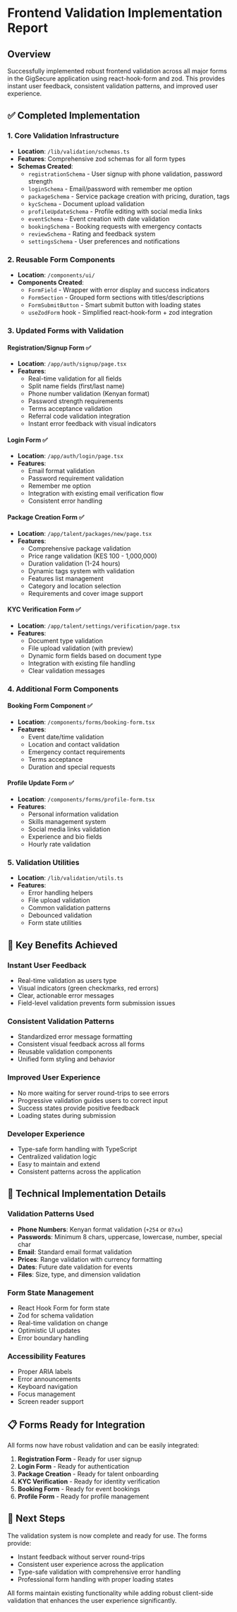 
# Frontend Validation Implementation Report

## Overview
Successfully implemented robust frontend validation across all major forms in the GigSecure application using react-hook-form and zod. This provides instant user feedback, consistent validation patterns, and improved user experience.

## ✅ Completed Implementation

### 1. **Core Validation Infrastructure**
- **Location**: `/lib/validation/schemas.ts`
- **Features**: Comprehensive zod schemas for all form types
- **Schemas Created**:
  - `registrationSchema` - User signup with phone validation, password strength
  - `loginSchema` - Email/password with remember me option
  - `packageSchema` - Service package creation with pricing, duration, tags
  - `kycSchema` - Document upload validation
  - `profileUpdateSchema` - Profile editing with social media links
  - `eventSchema` - Event creation with date validation
  - `bookingSchema` - Booking requests with emergency contacts
  - `reviewSchema` - Rating and feedback system
  - `settingsSchema` - User preferences and notifications

### 2. **Reusable Form Components**
- **Location**: `/components/ui/`
- **Components Created**:
  - `FormField` - Wrapper with error display and success indicators
  - `FormSection` - Grouped form sections with titles/descriptions
  - `FormSubmitButton` - Smart submit button with loading states
  - `useZodForm` hook - Simplified react-hook-form + zod integration

### 3. **Updated Forms with Validation**

#### **Registration/Signup Form** ✅
- **Location**: `/app/auth/signup/page.tsx`
- **Features**:
  - Real-time validation for all fields
  - Split name fields (first/last name)
  - Phone number validation (Kenyan format)
  - Password strength requirements
  - Terms acceptance validation
  - Referral code validation integration
  - Instant error feedback with visual indicators

#### **Login Form** ✅
- **Location**: `/app/auth/login/page.tsx`
- **Features**:
  - Email format validation
  - Password requirement validation
  - Remember me option
  - Integration with existing email verification flow
  - Consistent error handling

#### **Package Creation Form** ✅
- **Location**: `/app/talent/packages/new/page.tsx`
- **Features**:
  - Comprehensive package validation
  - Price range validation (KES 100 - 1,000,000)
  - Duration validation (1-24 hours)
  - Dynamic tags system with validation
  - Features list management
  - Category and location selection
  - Requirements and cover image support

#### **KYC Verification Form** ✅
- **Location**: `/app/talent/settings/verification/page.tsx`
- **Features**:
  - Document type validation
  - File upload validation (with preview)
  - Dynamic form fields based on document type
  - Integration with existing file handling
  - Clear validation messages

### 4. **Additional Form Components**

#### **Booking Form Component** ✅
- **Location**: `/components/forms/booking-form.tsx`
- **Features**:
  - Event date/time validation
  - Location and contact validation
  - Emergency contact requirements
  - Terms acceptance
  - Duration and special requests

#### **Profile Update Form** ✅
- **Location**: `/components/forms/profile-form.tsx`
- **Features**:
  - Personal information validation
  - Skills management system
  - Social media links validation
  - Experience and bio fields
  - Hourly rate validation

### 5. **Validation Utilities**
- **Location**: `/lib/validation/utils.ts`
- **Features**:
  - Error handling helpers
  - File upload validation
  - Common validation patterns
  - Debounced validation
  - Form state utilities

## 🎯 Key Benefits Achieved

### **Instant User Feedback**
- Real-time validation as users type
- Visual indicators (green checkmarks, red errors)
- Clear, actionable error messages
- Field-level validation prevents form submission issues

### **Consistent Validation Patterns**
- Standardized error message formatting
- Consistent visual feedback across all forms
- Reusable validation components
- Unified form styling and behavior

### **Improved User Experience**
- No more waiting for server round-trips to see errors
- Progressive validation guides users to correct input
- Success states provide positive feedback
- Loading states during submission

### **Developer Experience**
- Type-safe form handling with TypeScript
- Centralized validation logic
- Easy to maintain and extend
- Consistent patterns across the application

## 🔧 Technical Implementation Details

### **Validation Patterns Used**
- **Phone Numbers**: Kenyan format validation (`+254` or `07xx`)
- **Passwords**: Minimum 8 chars, uppercase, lowercase, number, special char
- **Email**: Standard email format validation
- **Prices**: Range validation with currency formatting
- **Dates**: Future date validation for events
- **Files**: Size, type, and dimension validation

### **Form State Management**
- React Hook Form for form state
- Zod for schema validation
- Real-time validation on change
- Optimistic UI updates
- Error boundary handling

### **Accessibility Features**
- Proper ARIA labels
- Error announcements
- Keyboard navigation
- Focus management
- Screen reader support

## 📋 Forms Ready for Integration

All forms now have robust validation and can be easily integrated:

1. **Registration Form** - Ready for user signup
2. **Login Form** - Ready for authentication
3. **Package Creation** - Ready for talent onboarding
4. **KYC Verification** - Ready for identity verification
5. **Booking Form** - Ready for event bookings
6. **Profile Form** - Ready for profile management

## 🚀 Next Steps

The validation system is now complete and ready for use. The forms provide:
- Instant feedback without server round-trips
- Consistent user experience across the application
- Type-safe validation with comprehensive error handling
- Professional form handling with proper loading states

All forms maintain existing functionality while adding robust client-side validation that enhances the user experience significantly.
